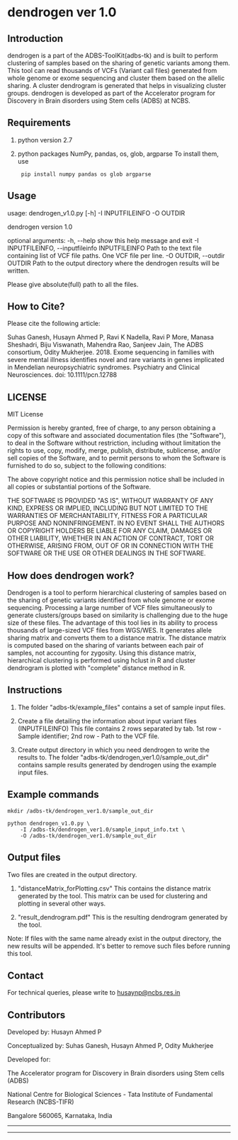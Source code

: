 # dendrogen ver 1.0 

## Introduction

dendrogen is a part of the ADBS-ToolKit(adbs-tk) and is built
to perform clustering of samples based on the sharing 
of genetic variants among them. This tool can read thousands of 
VCFs (Variant call files) generated from whole genome or exome 
sequencing and cluster them based on the allelic sharing. 
A cluster dendrogram is generated that helps in visualizing 
cluster groups. dendrogen is developed as part of the
Accelerator program for Discovery in Brain disorders using
Stem cells (ADBS) at NCBS. 



## Requirements

1. python version 2.7
2. python packages NumPy, pandas, os, glob, argparse 
To install them, use 

		pip install numpy pandas os glob argparse



## Usage

usage: dendrogen_v1.0.py [-h] -I INPUTFILEINFO -O OUTDIR

dendrogen version 1.0

optional arguments:
  -h, --help            show this help message and exit
  -I INPUTFILEINFO, --inputfileinfo INPUTFILEINFO
                        Path to the text file containing list of VCF file
                        paths. One VCF file per line.
  -O OUTDIR, --outdir OUTDIR
                        Path to the output directory where the dendrogen
                        results will be written.

Please give absolute(full) path to all the files. 



## How to Cite?

Please cite the following article:

Suhas Ganesh,  Husayn Ahmed P,  Ravi K Nadella, Ravi P More, Manasa Sheshadri, Biju Viswanath, Mahendra Rao, Sanjeev Jain, The ADBS consortium, Odity Mukherjee. 2018. Exome sequencing in families with severe mental illness identifies novel and rare variants in genes implicated in Mendelian neuropsychiatric syndromes. Psychiatry and Clinical Neurosciences. doi: 10.1111/pcn.12788



## LICENSE

MIT License

Permission is hereby granted, free of charge, to any person obtaining a copy
of this software and associated documentation files (the "Software"), to deal
in the Software without restriction, including without limitation the rights
to use, copy, modify, merge, publish, distribute, sublicense, and/or sell
copies of the Software, and to permit persons to whom the Software is
furnished to do so, subject to the following conditions:

The above copyright notice and this permission notice shall be included in all
copies or substantial portions of the Software.

THE SOFTWARE IS PROVIDED "AS IS", WITHOUT WARRANTY OF ANY KIND, EXPRESS OR
IMPLIED, INCLUDING BUT NOT LIMITED TO THE WARRANTIES OF MERCHANTABILITY,
FITNESS FOR A PARTICULAR PURPOSE AND NONINFRINGEMENT. IN NO EVENT SHALL THE
AUTHORS OR COPYRIGHT HOLDERS BE LIABLE FOR ANY CLAIM, DAMAGES OR OTHER
LIABILITY, WHETHER IN AN ACTION OF CONTRACT, TORT OR OTHERWISE, ARISING FROM,
OUT OF OR IN CONNECTION WITH THE SOFTWARE OR THE USE OR OTHER DEALINGS IN THE
SOFTWARE.



## How does dendrogen work?

Dendrogen is a tool to perform hierarchical clustering of samples based on the sharing of genetic variants identified from whole genome or exome sequencing. Processing a large number of VCF files simultaneously to generate clusters/groups based on similarity is challenging due to the huge size of these files. The advantage of this tool lies in its ability to process thousands of large-sized VCF files from WGS/WES. It generates allele sharing matrix and converts them to a distance matrix. The distance matrix is computed based on the sharing of variants between each pair of samples, not accounting for zygosity. Using this distance matrix, hierarchical clustering is performed using hclust in R and cluster dendrogram is plotted with "complete" distance method in R.



## Instructions

1. The folder "adbs-tk/example_files" contains a set of sample input files. 

2. Create a file detailing the information about input variant files (INPUTFILEINFO)
	This file contains 2 rows separated by tab. 1st row - Sample identifier; 2nd row - Path to the VCF file. 

3. Create output directory in which you need dendrogen to write the results to. The folder "adbs-tk/dendrogen_ver1.0/sample_out_dir" contains sample results generated by dendrogen using the example input files.



## Example commands

	mkdir /adbs-tk/dendrogen_ver1.0/sample_out_dir

	python dendrogen_v1.0.py \
		-I /adbs-tk/dendrogen_ver1.0/sample_input_info.txt \
		-O /adbs-tk/dendrogen_ver1.0/sample_out_dir



## Output files

Two files are created in the output directory.
1. "distanceMatrix_forPlotting.csv"
This contains the distance matrix generated by the tool. This matrix can be used for clustering and plotting in several other ways.

2. "result_dendrogram.pdf"
This is the resulting dendrogram generated by the tool.

Note: If files with the same name already exist in the output directory, the new results will be appended. It's better to remove such files before running this tool.



## Contact

For technical queries, please write to husaynp@ncbs.res.in



## Contributors

Developed by: Husayn Ahmed P 

Conceptualized by: Suhas Ganesh, Husayn Ahmed P, Odity Mukherjee

Developed for:

The Accelerator program for Discovery in Brain disorders using Stem cells (ADBS)

National Centre for Biological Sciences - Tata Institute of Fundamental Research (NCBS-TIFR)

Bangalore 560065, Karnataka, India



****
****
